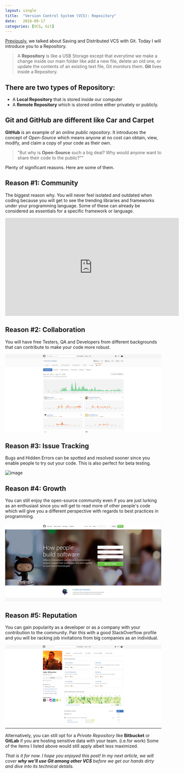 ```yaml
---
layout: single
title:  "Version Control System (VCS): Repository"
date:   2016-09-17
categories: [VCS, Git]
---
```


[Previously](../vcs-and-saving "Version Conrol System: Saving?"), we talked about Saving and Distributed VCS with Git. Today I will introduce you to a Repository.

>A **Repository** is like a USB Storage except that everytime we make a change inside our main folder like add a new file, delete an old one, or update the contents of an existing text file, Git monitors them. **Git** lives inside a Repository.

## There are two types of Repository:
- A **Local Repository** that is stored inside our computer
- A **Remote Repository** which is stored online either privately or publicly.

## Git and GitHub are different like Car and Carpet

**GitHub** is an example of an *online public repository*. It introduces the concept of *Open-Source* which means anyone at no cost can obtain, view, modify, and claim a copy of your code as their own.

>"But why is **Open-Source** such a big deal? Why would anyone want to share their code to the public?""

Plenty of significant reasons. Here are some of them.

## Reason #1: Community
The biggest reason why. You will never feel isolated and outdated when coding because you will get to see the trending libraries and frameworks under your programming language. Some of these can already be considered as essentials for a specific framework or language.

<iframe width="560" height="315" src="https://www.youtube.com/embed/afvT1c1ii0c" frameborder="0" allowfullscreen></iframe>

## Reason #2: Collaboration
You will have free Testers, QA and Developers from different backgrounds that can contribute to make your code more robust.

![image](/images/github-contributors.png "Photo from: GitHub")

## Reason #3: Issue Tracking
Bugs and Hidden Errors can be spotted and resolved sooner since you enable people to try out your code. This is also perfect for beta testing.

![image](https://guides.github.com/features/issues/listing-screen.png "Photo from: GitHub")

## Reason #4: Growth
You can still enjoy the open-source community even if you are just lurking as an enthusiast since you will get to read more of other people's code which will give you a different perspective with regards to best practices in programming.

![image](/images/github-front.png "Photo from: GitHub Homepage")

## Reason #5: Reputation
You can gain popularity as a developer or as a company with your contribution to the community. Pair this with a good StackOverflow profile and you will be racking job invitations from big companies as an individual.

![image](/images/github-user-profile.png "Photo from: Github")

---

Alternatively, you can still opt for a *Private Repository* like **Bitbucket** or **GitLab** if you are hosting sensitive data with your team. (i.e.for work) Some of the items I listed above would still apply albeit less maximized.

*That is it for now. I hope you enjoyed this post! In my next article, we will cover __why we'll use Git among other VCS__ before we get our hands dirty and dive into its technical details.*
